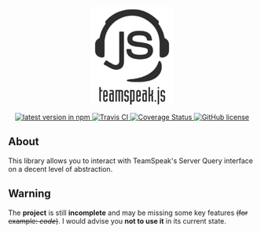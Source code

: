<div align="center">
  <a href="https://github.com/imxeno/teamspeak.js"><img src="https://github.com/imxeno/teamspeak.js/raw/master/.github/logo.png" alt="teamspeak.js logo" title="teamspeak.js" height="200" /></a>
  <p><!-- separator --></p>
  <p>
    <a href="">
      <img src="https://img.shields.io/npm/v/teamspeak.js.svg" alt="latest version in npm" />
    </a>
    <a href="https://travis-ci.org/imxeno/teamspeak.js">
      <img src="https://img.shields.io/travis/imxeno/teamspeak.js/master.svg" alt="Travis CI" />
    </a>
    <a href='https://coveralls.io/github/imxeno/teamspeak.js?branch=experimental%2Ftypescript'>
      <img src='https://coveralls.io/repos/github/imxeno/teamspeak.js/badge.svg?branch=experimental%2Ftypescript' alt='Coverage Status' />
    </a>
    <a href="https://github.com/imxeno/teamspeak.js/blob/master/LICENSE">
      <img src="https://img.shields.io/github/license/imxeno/teamspeak.js.svg" alt="GitHub license" />
    </a>
  </p>
</div>

## About

This library allows you to interact with TeamSpeak's Server Query interface on a decent level of abstraction.

## Warning

The **project** is still **incomplete** and may be missing some key features ~~(for example: _code_)~~. I would advise you **not to use it** in its current state.
